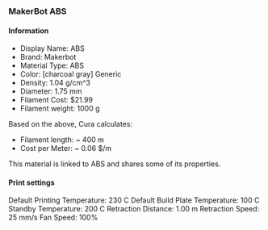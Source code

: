 ### MakerBot ABS
#### Information
- Display Name: ABS
- Brand: Makerbot
- Material Type: ABS
- Color: [charcoal gray] Generic
- Density: 1.04 g/cm^3
- Diameter: 1.75 mm
- Filament Cost: $21.99
- Filament weight: 1000 g

Based on the above, Cura calculates:
- Filament length: ~ 400 m
- Cost per Meter: ~ 0.06 $/m

This material is linked to ABS and shares some of its properties.

#### Print settings
Default Printing Temperature: 230 C
Default Build Plate Temperature: 100 C
Standby Temperature: 200 C
Retraction Distance: 1.00 m
Retraction Speed: 25 mm/s
Fan Speed: 100%
